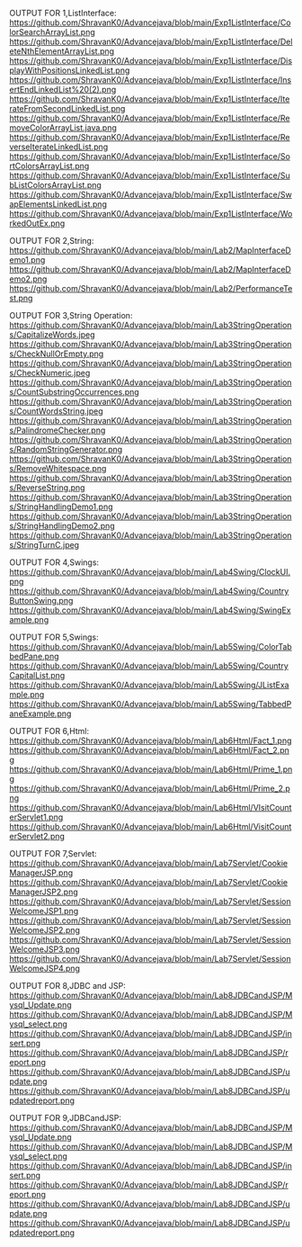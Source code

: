 OUTPUT FOR 1,ListInterface:<br>
https://github.com/ShravanK0/Advancejava/blob/main/Exp1ListInterface/ColorSearchArrayList.png<br>
https://github.com/ShravanK0/Advancejava/blob/main/Exp1ListInterface/DeleteNthElementArrayList.png<br>
https://github.com/ShravanK0/Advancejava/blob/main/Exp1ListInterface/DisplayWithPositionsLinkedList.png<br>
https://github.com/ShravanK0/Advancejava/blob/main/Exp1ListInterface/InsertEndLinkedList%20(2).png<br>
https://github.com/ShravanK0/Advancejava/blob/main/Exp1ListInterface/IterateFromSecondLinkedList.png<br>
https://github.com/ShravanK0/Advancejava/blob/main/Exp1ListInterface/RemoveColorArrayList.java.png<br>
https://github.com/ShravanK0/Advancejava/blob/main/Exp1ListInterface/ReverseIterateLinkedList.png<br>
https://github.com/ShravanK0/Advancejava/blob/main/Exp1ListInterface/SortColorsArrayList.png<br>
https://github.com/ShravanK0/Advancejava/blob/main/Exp1ListInterface/SubListColorsArrayList.png<br>
https://github.com/ShravanK0/Advancejava/blob/main/Exp1ListInterface/SwapElementsLinkedList.png<br>
https://github.com/ShravanK0/Advancejava/blob/main/Exp1ListInterface/WorkedOutEx.png<br>


OUTPUT FOR 2,String:<br>
https://github.com/ShravanK0/Advancejava/blob/main/Lab2/MapInterfaceDemo1.png<br>
https://github.com/ShravanK0/Advancejava/blob/main/Lab2/MapInterfaceDemo2.png<br>
https://github.com/ShravanK0/Advancejava/blob/main/Lab2/PerformanceTest.png<br>


OUTPUT FOR 3,String Operation:<br>
https://github.com/ShravanK0/Advancejava/blob/main/Lab3StringOperations/CapitalizeWords.jpeg<br>
https://github.com/ShravanK0/Advancejava/blob/main/Lab3StringOperations/CheckNullOrEmpty.png<br>
https://github.com/ShravanK0/Advancejava/blob/main/Lab3StringOperations/CheckNumeric.jpeg<br>
https://github.com/ShravanK0/Advancejava/blob/main/Lab3StringOperations/CountSubstringOccurrences.png<br>
https://github.com/ShravanK0/Advancejava/blob/main/Lab3StringOperations/CountWordsString.jpeg<br>
https://github.com/ShravanK0/Advancejava/blob/main/Lab3StringOperations/PalindromeChecker.png<br>
https://github.com/ShravanK0/Advancejava/blob/main/Lab3StringOperations/RandomStringGenerator.png<br>
https://github.com/ShravanK0/Advancejava/blob/main/Lab3StringOperations/RemoveWhitespace.png<br>
https://github.com/ShravanK0/Advancejava/blob/main/Lab3StringOperations/ReverseString.png<br>
https://github.com/ShravanK0/Advancejava/blob/main/Lab3StringOperations/StringHandlingDemo1.png<br>
https://github.com/ShravanK0/Advancejava/blob/main/Lab3StringOperations/StringHandlingDemo2.png<br>
https://github.com/ShravanK0/Advancejava/blob/main/Lab3StringOperations/StringTurnC.jpeg<br>

OUTPUT FOR 4,Swings:<br>
https://github.com/ShravanK0/Advancejava/blob/main/Lab4Swing/ClockUI.png<br>
https://github.com/ShravanK0/Advancejava/blob/main/Lab4Swing/CountryButtonSwing.png<br>
https://github.com/ShravanK0/Advancejava/blob/main/Lab4Swing/SwingExample.png<br>


OUTPUT FOR 5,Swings:<br>
https://github.com/ShravanK0/Advancejava/blob/main/Lab5Swing/ColorTabbedPane.png<br>
https://github.com/ShravanK0/Advancejava/blob/main/Lab5Swing/CountryCapitalList.png<br>
https://github.com/ShravanK0/Advancejava/blob/main/Lab5Swing/JListExample.png<br>
https://github.com/ShravanK0/Advancejava/blob/main/Lab5Swing/TabbedPaneExample.png<br>


OUTPUT FOR 6,Html:<br>
https://github.com/ShravanK0/Advancejava/blob/main/Lab6Html/Fact_1.png<br>
https://github.com/ShravanK0/Advancejava/blob/main/Lab6Html/Fact_2.png<br>
https://github.com/ShravanK0/Advancejava/blob/main/Lab6Html/Prime_1.png<br>
https://github.com/ShravanK0/Advancejava/blob/main/Lab6Html/Prime_2.png<br>
https://github.com/ShravanK0/Advancejava/blob/main/Lab6Html/VIsitCounterServlet1.png<br>
https://github.com/ShravanK0/Advancejava/blob/main/Lab6Html/VisitCounterServlet2.png<br>


OUTPUT FOR 7,Servlet:<br>
https://github.com/ShravanK0/Advancejava/blob/main/Lab7Servlet/CookieManagerJSP.png<br>
https://github.com/ShravanK0/Advancejava/blob/main/Lab7Servlet/CookieManagerJSP2.png<br>
https://github.com/ShravanK0/Advancejava/blob/main/Lab7Servlet/SessionWelcomeJSP1.png<br>
https://github.com/ShravanK0/Advancejava/blob/main/Lab7Servlet/SessionWelcomeJSP2.png<br>
https://github.com/ShravanK0/Advancejava/blob/main/Lab7Servlet/SessionWelcomeJSP3.png<br>
https://github.com/ShravanK0/Advancejava/blob/main/Lab7Servlet/SessionWelcomeJSP4.png<br>



OUTPUT FOR 8,JDBC and JSP:<br>
https://github.com/ShravanK0/Advancejava/blob/main/Lab8JDBCandJSP/Mysql_Update.png<br>
https://github.com/ShravanK0/Advancejava/blob/main/Lab8JDBCandJSP/Mysql_select.png<br>
https://github.com/ShravanK0/Advancejava/blob/main/Lab8JDBCandJSP/insert.png<br>
https://github.com/ShravanK0/Advancejava/blob/main/Lab8JDBCandJSP/report.png<br>
https://github.com/ShravanK0/Advancejava/blob/main/Lab8JDBCandJSP/update.png<br>
https://github.com/ShravanK0/Advancejava/blob/main/Lab8JDBCandJSP/updatedreport.png<br>


OUTPUT FOR 9,JDBCandJSP:<br>
https://github.com/ShravanK0/Advancejava/blob/main/Lab8JDBCandJSP/Mysql_Update.png<br>
https://github.com/ShravanK0/Advancejava/blob/main/Lab8JDBCandJSP/Mysql_select.png<br>
https://github.com/ShravanK0/Advancejava/blob/main/Lab8JDBCandJSP/insert.png<br>
https://github.com/ShravanK0/Advancejava/blob/main/Lab8JDBCandJSP/report.png<br>
https://github.com/ShravanK0/Advancejava/blob/main/Lab8JDBCandJSP/update.png<br>
https://github.com/ShravanK0/Advancejava/blob/main/Lab8JDBCandJSP/updatedreport.png<br>
























